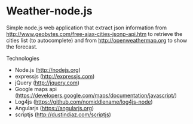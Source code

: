 Weather-node.js
===============
Simple node.js web application that extract json information from http://www.geobytes.com/free-ajax-cities-jsonp-api.htm
to retrieve the cities list (to autocomplete) and from http://openweathermap.org to show the forecast.

Technologies

- Node.js (http://nodejs.org)
- expressjs (http://expressjs.com)
- jQuery (http://jquery.com)
- Google maps api (https://developers.google.com/maps/documentation/javascript/)
- Log4js (https://github.com/nomiddlename/log4js-node)
- Angularjs (https://angularjs.org)
- scriptjs (http://dustindiaz.com/scriptjs)
